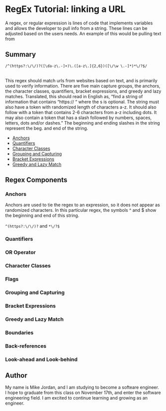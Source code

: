 # RegEx Tutorial: linking a URL
A regex, or regular expression is lines of code that implements variables and allows the developer to pull info from a string. These lines can be adjusted based on the users needs. An example of this would be pulling text from 

## Summary

````/^(https?:\/\/)?([\da-z\.-]+)\.([a-z\.]{2,6})([\/\w \.-]*)*\/?$/````
<br /> <br />

This regex should match urls from websites based on text, and is primarily used to verify information. There are five main capture groups, the anchors, the character classes, quantifiers, bracket expressions, and greedy and lazy matches. Translated, this should read in English as, “find a string of information that contains “https:// “ where the s is optional. The string must also have a token with randomized length of characters a-z. It should also follow with a token that contains 2-6 characters from a-z including dots. It may also contain a token that has a slash followed by numbers, spaces, letters, dots and/or dashes.” The beginning and ending slashes in the string represent the beg. and end of the string.


- [Anchors](#anchors)
- [Quantifiers](#quantifiers)
- [Character Classes](#character-classes)
- [Grouping and Capturing](#grouping-and-capturing)
- [Bracket Expressions](#bracket-expressions)
- [Greedy and Lazy Match](#greedy-and-lazy-match)

## Regex Components

### Anchors
Anchors are used to tie the regex to an expression, so it does not appear as randomized characters. In this particular regex, the symbols ^ and $ show the beginning and end of this string. 
<br /> <br />
````^(https?:\/\/)?```` and ````*\/?$````
### Quantifiers

### OR Operator

### Character Classes

### Flags

### Grouping and Capturing

### Bracket Expressions

### Greedy and Lazy Match

### Boundaries

### Back-references

### Look-ahead and Look-behind

## Author

My name is Mike Jordan, and I am studying to become a softeare engineer. I hope to graduate from this class on November 17th, and enter the software engineering field. I am excited to continue learning and growing as an engineer. 
